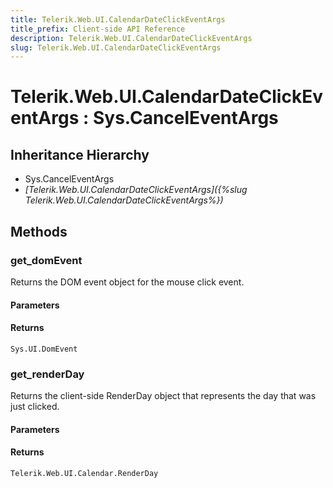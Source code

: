 ```yaml
---
title: Telerik.Web.UI.CalendarDateClickEventArgs
title_prefix: Client-side API Reference
description: Telerik.Web.UI.CalendarDateClickEventArgs
slug: Telerik.Web.UI.CalendarDateClickEventArgs
---
```


# Telerik.Web.UI.CalendarDateClickEventArgs : Sys.CancelEventArgs 

## Inheritance Hierarchy

* Sys.CancelEventArgs
* *[Telerik.Web.UI.CalendarDateClickEventArgs]({%slug Telerik.Web.UI.CalendarDateClickEventArgs%})*


## Methods

###  get_domEvent

Returns the DOM event object for the mouse click event.

#### Parameters

#### Returns

`Sys.UI.DomEvent` 

### get_renderDay

Returns the client-side RenderDay object that represents the day that was just clicked.

#### Parameters

#### Returns

`Telerik.Web.UI.Calendar.RenderDay` 



